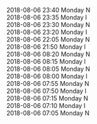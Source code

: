 2018-08-06 23:40 Monday  N  
2018-08-06 23:35 Monday  I  
2018-08-06 23:30 Monday  N  
2018-08-06 23:20 Monday  I  
2018-08-06 22:05 Monday  N  
2018-08-06 21:50 Monday  I  
2018-08-06 08:20 Monday  N  
2018-08-06 08:15 Monday  I  
2018-08-06 08:05 Monday  N  
2018-08-06 08:00 Monday  I  
2018-08-06 07:55 Monday  N  
2018-08-06 07:50 Monday  I  
2018-08-06 07:15 Monday  N  
2018-08-06 07:10 Monday  I  
2018-08-06 07:05 Monday  N  
